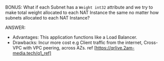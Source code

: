 BONUS: What if each Subnet has a `Weight int32` attribute and we try to make total weight allocated to each NAT Instance the same no matter how subnets allocated to each NAT Instance?

ANSWER:
 - Advantages: This application functions like a Load Balancer.
 - Drawbacks: Incur more cost e.g Client traffic from the internet, Cross-VPC with VPC peering, across AZs. ref [https://qrlive.2am-media.tech/q1_ref]